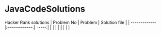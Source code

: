 # JavaCodeSolutions
Hacker Rank solutions
| Problem No     | Problem           | Solution file  |
| -------------  |:-------------:| -----:|
|     |  | |
|     |       |   |

